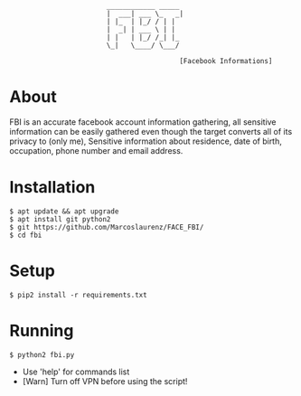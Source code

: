 

```
						____________ _____ 
						|  ___| ___ \_   _|
						| |_  | |_/ / | |  
						|  _| | ___ \ | |  
						| |   | |_/ /_| |_ 
						\_|   \____/ \___/ 
                   
                          	              [Facebook Informations]
```
# About
FBI is an accurate facebook account information gathering, all sensitive information can be easily gathered even though the target converts all of its privacy to (only me), Sensitive information about residence, date of birth, occupation, phone number and email address.



# Installation
```
$ apt update && apt upgrade
$ apt install git python2
$ git https://github.com/Marcoslaurenz/FACE_FBI/
$ cd fbi
```

# Setup
```
$ pip2 install -r requirements.txt
```
# Running
```
$ python2 fbi.py
```

* Use 'help' for commands list
* [Warn] Turn off VPN before using the script!

